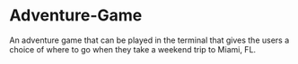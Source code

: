 # Adventure-Game

An adventure game that can be played in the terminal that gives the users a choice of where to go when they take a weekend trip to Miami, FL. 
